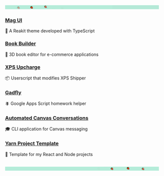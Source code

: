 ![Aluminum unicorn from Blade Runner (1982)](/assets/images/header/banner_upper.jpg)
### [Mag UI](https://github.com/blackboardd/magui)
💄 A Reakit theme developed with TypeScript
### [Book Builder](https://github.com/blackboardd/book-builder)
📕 3D book editor for e-commerce applications
### [XPS Upcharge](https://github.com/blackboardd/xps-upcharge)
📦 Userscript that modifies XPS Shipper
### [Gadfly](https://github.com/blackboardd/gadfly)
🪰 Google Apps Script homework helper
### [Automated Canvas Conversations](https://github.com/blackboardd/automated-canvas-conversations)
🎓 CLI application for Canvas messaging
### [Yarn Project Template](https://github.com/blackboardd/yarn-project-template)
🥾 Template for my React and Node projects
<br />
<br />

![Aluminum unicorn from Blade Runner (1982)](/assets/images/header/banner_lower.jpg)
